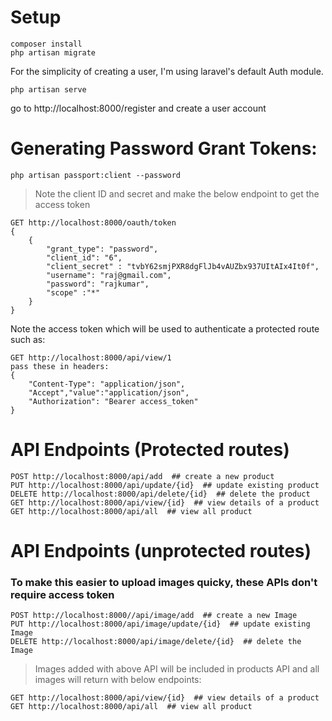 # Setup
```
composer install
php artisan migrate
```

For the simplicity of creating a user, I'm using laravel's default Auth module.

```
php artisan serve
```
go to http://localhost:8000/register and create a user account

# Generating Password Grant Tokens:
```
php artisan passport:client --password
```

> Note the client ID and secret and make the below endpoint to get the access token

```
GET http://localhost:8000/oauth/token
{
    {
        "grant_type": "password",
        "client_id": "6",
        "client_secret" : "tvbY62smjPXR8dgFlJb4vAUZbx937UItAIx4It0f",
        "username": "raj@gmail.com",
        "password": "rajkumar",
        "scope" :"*"
    }
}
```
Note the access token which will be used to authenticate a protected route such as:

```
GET http://localhost:8000/api/view/1
pass these in headers:
{
    "Content-Type": "application/json",
    "Accept","value":"application/json",
    "Authorization": "Bearer access_token"
}
```


# API Endpoints (Protected routes)
```
POST http://localhost:8000/api/add  ## create a new product
PUT http://localhost:8000/api/update/{id}  ## update existing product
DELETE http://localhost:8000/api/delete/{id}  ## delete the product
GET http://localhost:8000/api/view/{id}  ## view details of a product
GET http://localhost:8000/api/all  ## view all product
```

# API Endpoints (unprotected routes)
### To make this easier to upload images quicky, these APIs don't require access token

```
POST http://localhost:8000//api/image/add  ## create a new Image
PUT http://localhost:8000/api/image/update/{id}  ## update existing Image
DELETE http://localhost:8000/api/image/delete/{id}  ## delete the Image
```


> Images added with above API will be included in products API and all images will return with below endpoints:
```
GET http://localhost:8000/api/view/{id}  ## view details of a product
GET http://localhost:8000/api/all  ## view all product
```